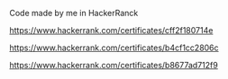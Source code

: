 Code made by me in HackerRanck

https://www.hackerrank.com/certificates/cff2f180714e

https://www.hackerrank.com/certificates/b4cf1cc2806c

https://www.hackerrank.com/certificates/b8677ad712f9  

